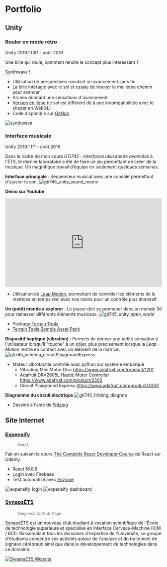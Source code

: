 # Portfolio

## Unity

### Rouler en mode rétro
Unity 2019.1.13f1 - août 2019

Une bille qui roule, comment rendre le concept plus intéressant ? 

<div class="glow">Synthwave !</div>

- Utilisation de perspectives simulant un avancement sans fin
- La bille intéragie avec le sol et essaie de trouver le meilleure chemin pour avancer
- Arches donnant une sensations d'avancement
- [Version en ligne](https://lefebvre.dev/demo_unity_80s_WebGL/index.html) (le sol est différent dû à une incompatibilitée avec le shader en WebGL)
- Code disponible sur [GitHub](https://github.com/SamLefebvre/retro-80s-wireframe)

![synthwave](./img/synthwave.jpg)

### Interface musicale 
Unity 2019.1.1f1 - août 2019

Dans le cadre de mon cours *GTI745 - Interfaces utilisateurs avancées* à l'ÉTS, le dernier laboratoire a été de faire un jeu permettant de créer de la musique. Un magnifique travail d'équipe en seulement quelques semaines.

**Interface principale** : Séquenceur musical avec une console permettant d'ajuster le son.
![gti745_unity_sound_matrix](./img/gti745/gti745_unity_sound_matrix.jpg)

**Démo sur Youtube**
<div style="position:relative;padding-top:56.25%;">
    <iframe style="position:absolute;top:0;left:0;width:100%;height:100%;" src="https://www.youtube.com/embed/UJGDZKN5E0o" frameborder="0" allow="accelerometer; autoplay; encrypted-media; gyroscope; picture-in-picture" allowfullscreen></iframe>
</div>

- Utilisation de [Leap Motion](https://www.leapmotion.com/), permettant de contrôler les éléments de la matrices en temps réel avec nos mains pour un contrôle plus immersif.

**Un (petit) monde à explorer** : Le joueur doit se promener dans un monde 3d pour ramasser différents éléments musicaux.
![gti745_unity_open_world](./img/gti745/gti745_unity_open_world.jpg)

- Package [Terrain Tools](https://docs.unity3d.com/Packages/com.unity.terrain-tools@latest)
- [Terrain Tools Sample Asset Pack](https://assetstore.unity.com/packages/2d/textures-materials/terrain-tools-sample-asset-pack-145808)

**Dispositif haptique (vibration)** : Permets de donner une petite sensation à l'utilisateur lorsqu'il "touche" à un objet, plus précisément lorsque la *Leap Motion* rentre en contact avec un élément de la matrice.
![gti745_schema_circuitPlaygroundExpress](./img/gti745/gti745_schema_circuitPlaygroundExpress.jpg)
- Moteur vibrotactile contrôlé avec python sur système embarqué
  - Vibrating Mini Motor Disc  https://www.adafruit.com/product/1201
  - Adafruit DRV2605L Haptic Motor Controller https://www.adafruit.com/product/2305
  - Circuit Playground Express https://www.adafruit.com/product/3333

**Diagramme du circuit électrique**
![gti745_fritzing_diagram](./img/gti745/gti745_fritzing_diagram.png)
- Dessiné à l'aide de [Fritzing](https://fritzing.org/home/)




## Site Internet

### [Expensify](https://cryptic-woodland-49105.herokuapp.com)

> `React`

Fait en suivant le cours [The Complete React Developer Course](https://www.udemy.com/react-2nd-edition) de React sur Udemy.

- React 16.8.6
- Login avec Firebase
- Test automatisé avec [Enzyme](https://airbnb.io/enzyme/)

![expensify_login](./img/expensify_login.jpg)
![expensify_dashboard](./img/expensify_dashboard.jpg)


### [SynapsÉTS](https://synapsets.etsmtl.ca)

> `Vuepress` `GitHub Page`

SynapsÉTS est un nouveau club étudiant à vocation scientifique de l'École de technologie supérieure et spécialisé en Interface Cerveau-Machine (ICM / BCI). Rassemblant tous les domaines d'expertise de l'université, ce groupe d'étudiants concentre ses activités autour de l'analyse et du traitement de signaux cérébraux ainsi que dans le développement de technologies dans ce domaine.

[![SynapsÉTS Website](./img/web_synapsets.jpg)](https://synapsets.etsmtl.ca)
